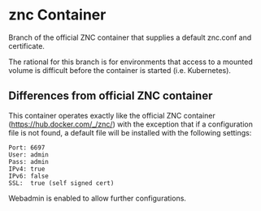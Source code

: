 znc Container
=============
Branch of the official ZNC container that supplies a default znc.conf
and certificate.

The rational for this branch is for environments that access to a
mounted volume is difficult before the container is started
(i.e. Kubernetes). 

Differences from official ZNC container
---------------------------------------
This container operates exactly like the official ZNC container
(https://hub.docker.com/_/znc/) with the exception that if a configuration
file is not found, a default file will be installed with the following
settings:

    Port: 6697
    User: admin
    Pass: admin
    IPv4: true
    IPv6: false
    SSL:  true (self signed cert)

Webadmin is enabled to allow further configurations.
